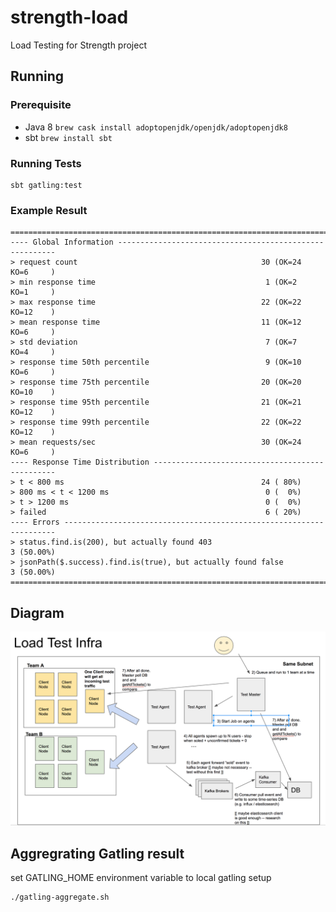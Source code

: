 # strength-load
Load Testing for Strength project


## Running
### Prerequisite
* Java 8 `brew cask install adoptopenjdk/openjdk/adoptopenjdk8`
* sbt `brew install sbt`

### Running Tests
```
sbt gatling:test
```

### Example Result
```
================================================================================
---- Global Information --------------------------------------------------------
> request count                                         30 (OK=24     KO=6     )
> min response time                                      1 (OK=2      KO=1     )
> max response time                                     22 (OK=22     KO=12    )
> mean response time                                    11 (OK=12     KO=6     )
> std deviation                                          7 (OK=7      KO=4     )
> response time 50th percentile                          9 (OK=10     KO=6     )
> response time 75th percentile                         20 (OK=20     KO=10    )
> response time 95th percentile                         21 (OK=21     KO=12    )
> response time 99th percentile                         22 (OK=22     KO=12    )
> mean requests/sec                                     30 (OK=24     KO=6     )
---- Response Time Distribution ------------------------------------------------
> t < 800 ms                                            24 ( 80%)
> 800 ms < t < 1200 ms                                   0 (  0%)
> t > 1200 ms                                            0 (  0%)
> failed                                                 6 ( 20%)
---- Errors --------------------------------------------------------------------
> status.find.is(200), but actually found 403                         3 (50.00%)
> jsonPath($.success).find.is(true), but actually found false         3 (50.00%)
================================================================================
```

## Diagram
![Diagram](diagram.png)


## Aggregrating Gatling result 
set GATLING_HOME environment variable to local gatling setup
```
./gatling-aggregate.sh
```